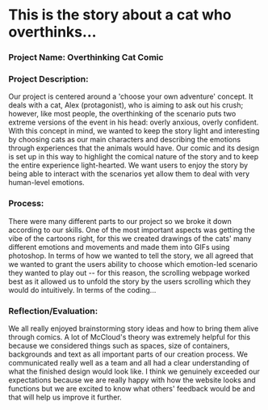 # This is the story about a cat who overthinks...

### Project Name: Overthinking Cat Comic

### Project Description: 
Our project is centered around a 'choose your own adventure' concept. It deals with a cat, Alex (protagonist), who is aiming to ask out his crush; however, like most people, the overthinking of the scenario puts two extreme versions of the event in his head: overly anxious, overly confident. With this concept in mind, we wanted to keep the story light and interesting by choosing cats as our main characters and describing the emotions through experiences that the animals would have. Our comic and its design is set up in this way to highlight the comical nature of the story and to keep the entire experience light-hearted. We want users to enjoy the story by being able to interact with the scenarios yet allow them to deal with very human-level emotions.

### Process: 
There were many different parts to our project so we broke it down according to our skills. One of the most important aspects was getting the vibe of the cartoons right, for this we created drawings of the cats' many different emotions and movements and made them into GIFs using photoshop. In terms of how we wanted to tell the story, we all agreed that we wanted to grant the users ability to choose which emotion-led scenario they wanted to play out -- for this reason, the scrolling webpage worked best as it allowed us to unfold the story by the users scrolling which they would do intuitively. 
In terms of the coding... 

### Reflection/Evaluation: 
We all really enjoyed brainstorming story ideas and how to bring them alive through comics. A lot of McCloud's theory was extremely helpful for this because we considered things such as spaces, size of containers, backgrounds and text as all important parts of our creation process. We communicated really well as a team and all had a clear understanding of what the finished design would look like. I think we genuinely exceeded our expectations because we are really happy with how the website looks and functions but we are excited to know what others' feedback would be and that will help us improve it further. 
